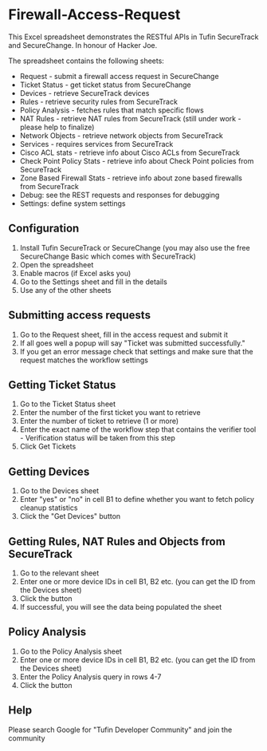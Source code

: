 Firewall-Access-Request
=======================

This Excel spreadsheet demonstrates the RESTful APIs in Tufin SecureTrack and SecureChange.
In honour of Hacker Joe.


The spreadsheet contains the following sheets:  
- Request - submit a firewall access request in SecureChange
- Ticket Status - get ticket status from SecureChange
- Devices - retrieve SecureTrack devices
- Rules - retrieve security rules from SecureTrack  
- Policy Analysis - fetches rules that match specific flows
- NAT Rules - retrieve NAT rules from SecureTrack  (still under work - please help to finalize)
- Network Objects - retrieve network objects from SecureTrack
- Services - requires services from SecureTrack
- Cisco ACL stats - retrieve info about Cisco ACLs from SecureTrack  
- Check Point Policy Stats -  retrieve info about Check Point policies from SecureTrack
- Zone Based Firewall Stats - retrieve info about zone based firewalls from SecureTrack
- Debug: see the REST requests and responses for debugging
- Settings: define system settings

Configuration
-------------
1. Install Tufin SecureTrack or SecureChange (you may also use the free SecureChange Basic which comes with SecureTrack)  
2. Open the spreadsheet  
3. Enable macros (if Excel asks you)  
4. Go to the Settings sheet and fill in the details  
5. Use any of the other sheets  

Submitting access requests
--------------------------
1. Go to the Request sheet, fill in the access request and submit it  
2. If all goes well a popup will say "Ticket was submitted successfully."  
3. If you get an error message check that settings and make sure that the request matches the workflow settings  

Getting Ticket Status
---------------------
1. Go to the Ticket Status sheet
2. Enter the number of the first ticket you want to retrieve
3. Enter the number of ticket to retrieve (1 or more)
4. Enter the exact name of the workflow step that contains the verifier tool - Verification status will be taken from this step
5. Click Get Tickets

Getting Devices
---------------
1. Go to the Devices sheet  
2. Enter "yes" or "no" in cell B1 to define whether you want to fetch policy cleanup statistics  
3. Click the "Get Devices" button  

Getting Rules, NAT Rules and Objects from SecureTrack
-----------------------------------------------------
1. Go to the relevant sheet  
2. Enter one or more device IDs in cell B1, B2 etc. (you can get the ID from the Devices sheet)  
3. Click the button  
4. If successful, you will see the data being populated the sheet  

Policy Analysis
---------------
1. Go to the Policy Analysis sheet
2. Enter one or more device IDs in cell B1, B2 etc. (you can get the ID from the Devices sheet)  
3. Enter the Policy Analysis query in rows 4-7
3. Click the button  

Help
----
Please search Google for "Tufin Developer Community" and join the community
